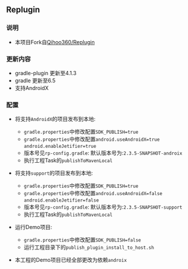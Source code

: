 ## Replugin

### 说明

* 本项目Fork自[Qihoo360/Replugin](https://github.com/Qihoo360/RePlugin)

### 更新内容

* gradle-plugin 更新至4.1.3
* gradle 更新至6.5
* 支持AndroidX

### 配置

* 将支持`AndroidX`的项目发布到本地:
    * `gradle.properties`中修改配置`SDK_PUBLISH=true`
    * `gradle.properties`中修改配置`android.useAndroidX=true` `android.enableJetifier=true`
    * 版本号见`rp-config.gradle`: 默认版本号为:`2.3.5-SNAPSHOT-androix`
    * 执行工程Task的`publishToMavenLocal`
    
* 将支持`support`的项目发布到本地:
    * `gradle.properties`中修改配置`SDK_PUBLISH=true`
    * `gradle.properties`中修改配置`android.useAndroidX=false` `android.enableJetifier=false`
    * 版本号见`rp-config.gradle`: 默认版本号为:`2.3.5-SNAPSHOT-support`
    * 执行工程Task的`publishToMavenLocal`
    
* 运行Demo项目:
    * `gradle.properties`中修改配置`SDK_PUBLISH=false`
    * 运行工程目录下的`publish_plugin_install_to_host.sh`
    
* 本工程的Demo项目已经全部更改为依赖`androix`
    
    
